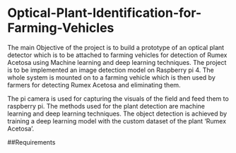 # Optical-Plant-Identification-for-Farming-Vehicles
The main Objective of the project is to build a prototype of an optical plant detector which is to be attached to farming vehicles for detection of Rumex Acetosa using Machine learning and deep learning techniques. The project is to be implemented an image detection model on Raspberry pi 4. The whole system is mounted on to a farming vehicle which is then used by farmers for detecting Rumex Acetosa and eliminating them.

The pi camera is used for capturing the visuals of the field and feed them to raspberry pi. The methods used for the plant detection are machine learning and deep learning techniques. The object detection is achieved by training a deep learning model with the custom dataset of the plant ‘Rumex Acetosa’.

##Requirements

